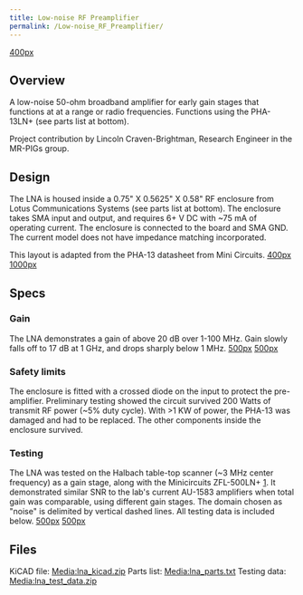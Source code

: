 ```yaml
---
title: Low-noise RF Preamplifier
permalink: /Low-noise_RF_Preamplifier/
---
```


<a href="/File:lna_picture.jpg" class="wikilink" title="400px">400px</a>

## Overview

A low-noise 50-ohm broadband amplifier for early gain stages that
functions at at a range or radio frequencies. Functions using the
PHA-13LN+ (see parts list at bottom).

Project contribution by Lincoln Craven-Brightman, Research Engineer in
the MR-PIGs group.

## Design

The LNA is housed inside a 0.75" X 0.5625" X 0.58" RF enclosure from
Lotus Communications Systems (see parts list at bottom). The enclosure
takes SMA input and output, and requires 6+ V DC with ~75 mA of
operating current. The enclosure is connected to the board and SMA GND.
The current model does not have impedance matching incorporated.

This layout is adapted from the PHA-13 datasheet from Mini Circuits.
<a href="/File:lna_inside.jpg" class="wikilink" title="400px">400px</a>
<a href="/File:lna_schematic_pic.png" class="wikilink"
title="1000px">1000px</a>

## Specs

### Gain

The LNA demonstrates a gain of above 20 dB over 1-100 MHz. Gain slowly
falls off to 17 dB at 1 GHz, and drops sharply below 1 MHz.
<a href="/File:LNA_S21_100_label.png" class="wikilink"
title="500px">500px</a>
<a href="/File:LNA_S21_1000_label.png" class="wikilink"
title="500px">500px</a>

### Safety limits

The enclosure is fitted with a crossed diode on the input to protect the
pre-amplifier. Preliminary testing showed the circuit survived 200 Watts
of transmit RF power (~5% duty cycle). With \>1 KW of power, the PHA-13
was damaged and had to be replaced. The other components inside the
enclosure survived.

### Testing

The LNA was tested on the Halbach table-top scanner (~3 MHz center
frequency) as a gain stage, along with the Minicircuits ZFL-500LN+
[1](https://www.minicircuits.com/WebStore/dashboard.html?model=ZFL-500LN%2B).
It demonstrated similar SNR to the lab's current AU-1583 amplifiers when
total gain was comparable, using different gain stages. The domain
chosen as "noise" is delimited by vertical dashed lines. All testing
data is included below.
<a href="/File:lna_snr_pic.png" class="wikilink" title="500px">500px</a>
<a href="/File:lna_miteq_snr_pic.png" class="wikilink"
title="500px">500px</a>

## Files

KiCAD file:
<a href="/Media:lna_kicad.zip" class="wikilink"
title="Media:lna_kicad.zip">Media:lna_kicad.zip</a>
Parts list:
<a href="/Media:lna_parts.txt" class="wikilink"
title="Media:lna_parts.txt">Media:lna_parts.txt</a>
Testing data:
<a href="/Media:lna_test_data.zip" class="wikilink"
title="Media:lna_test_data.zip">Media:lna_test_data.zip</a>